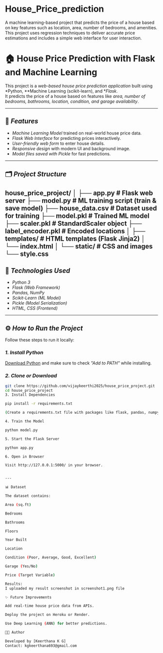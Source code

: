 # House_Price_prediction
A machine learning-based project that predicts the price of a house based on key features such as location, area, number of bedrooms, and amenities. This project uses regression techniques to deliver accurate price estimations and includes a simple web interface for user interaction.
# 🏠 House Price Prediction with Flask and Machine Learning

This project is a *web-based house price prediction application* built using *Python, **Machine Learning (scikit-learn), and **Flask*.  
It predicts the price of a house based on features like *area, number of bedrooms, bathrooms, location, condition, and garage availability*.

---

## 🚀 *Features*
- *Machine Learning Model* trained on real-world house price data.
- *Flask Web Interface* for predicting prices interactively.
- *User-friendly web form* to enter house details.
- *Responsive design* with modern UI and background image.
- *Model files saved with Pickle* for fast predictions.

---

## 🗂 *Project Structure*
house_price_project/ │ ├── app.py                # Flask web server ├── model.py              # ML training script (train & save model) ├── house_data.csv        # Dataset used for training ├── model.pkl             # Trained ML model ├── scaler.pkl            # StandardScaler object ├── label_encoder.pkl     # Encoded locations │ ├── templates/            # HTML templates (Flask Jinja2) │    └── index.html │ └── static/               # CSS and images └── style.css
---

## 🧠 *Technologies Used*
- *Python 3*
- *Flask (Web Framework)*
- *Pandas, NumPy*
- *Scikit-Learn (ML Model)*
- *Pickle (Model Serialization)*
- *HTML, CSS (Frontend)*

---

## ⚙ *How to Run the Project*
Follow these steps to run it locally:

### *1. Install Python*
[Download Python](https://www.python.org/downloads/) and make sure to check *"Add to PATH"* while installing.

### *2. Clone or Download*
```bash
git clone https://github.com/vijaykeerthi2025/house_price_project.git
cd house_price_project
3. Install Dependencies

pip install -r requirements.txt

(Create a requirements.txt file with packages like flask, pandas, numpy, scikit-learn.)

4. Train the Model

python model.py

5. Start the Flask Server

python app.py

6. Open in Browser

Visit http://127.0.0.1:5000/ in your browser.


---

📊 Dataset

The dataset contains:

Area (sq.ft)

Bedrooms

Bathrooms

Floors

Year Built

Location

Condition (Poor, Average, Good, Excellent)

Garage (Yes/No)

Price (Target Variable)

Results:
I uploaded my result screenshot in screenshot1.png file

✨ Future Improvements

Add real-time house price data from APIs.

Deploy the project on Heroku or Render.

Use Deep Learning (ANN) for better predictions.

👨‍💻 Author

Developed by [Keerthana K G]
Contact: kgkeerthana693@gmail.com
